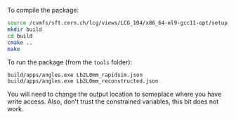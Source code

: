 To compile the package:
```bash
source /cvmfs/sft.cern.ch/lcg/views/LCG_104/x86_64-el9-gcc11-opt/setup.sh
mkdir build
cd build
cmake ..
make
```

To run the package (from the `tools` folder):
```
build/apps/angles.exe Lb2L0mm_rapidsim.json
build/apps/angles.exe Lb2L0mm_reconstructed.json
```
You will need to change the output location to someplace where you have write access.
Also, don't trust the constrained variables, this bit does not work.